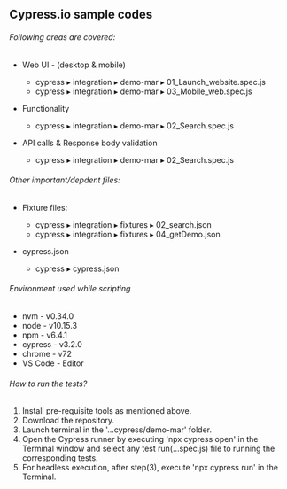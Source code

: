 ## Cypress.io sample codes

###### Following areas are covered:
  * Web UI - (desktop & mobile)
    * ⁨cypress⁩ ▸ ⁨integration⁩ ▸ ⁨demo-mar⁩ ▸ ⁨01_Launch_website.spec.js
    * cypress⁩ ▸ ⁨integration⁩ ▸ ⁨demo-mar⁩ ▸ 03_Mobile_web.spec.js
  
  * Functionality
    * ⁨cypress⁩ ▸ ⁨integration⁩ ▸ ⁨demo-mar⁩ ▸ 02_Search.spec.js
  
  * API calls & Response body validation
    * ⁨cypress⁩ ▸ ⁨integration⁩ ▸ ⁨demo-mar⁩ ▸ 02_Search.spec.js

###### Other important/depdent files:
  * Fixture files:
    * ⁨cypress⁩ ▸ ⁨integration⁩ ▸ fixtures ▸ 02_search.json
    * ⁨cypress⁩ ▸ ⁨integration⁩ ▸ fixtures ▸ 04_getDemo.json
  
  * cypress.json
    * ⁨cypress⁩ ▸ cypress.json

###### Environment used while scripting
* nvm - v0.34.0
* node - v10.15.3
* npm - v6.4.1
* cypress - v3.2.0
* chrome - v72
* VS Code - Editor

###### How to run the tests?
1. Install pre-requisite tools as mentioned above.
2. Download the repository.
3. Launch terminal in the '...cypress/demo-mar' folder.
4. Open the Cypress runner by executing 'npx cypress open' in the Terminal window and select any test run(...spec.js) file to running the corresponding tests.
5. For headless execution, after step(3), execute 'npx cypress run' in the Terminal.

